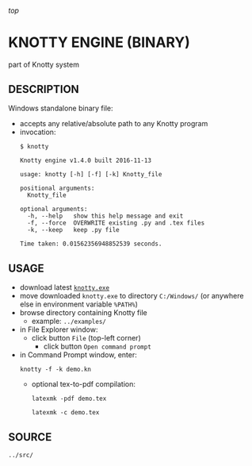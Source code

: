 <h6>top

# KNOTTY ENGINE (BINARY)
part of Knotty system

## DESCRIPTION
Windows standalone binary file:
- accepts any relative/absolute path to any Knotty program
- invocation:
  ```
  $ knotty

  Knotty engine v1.4.0 built 2016-11-13

  usage: knotty [-h] [-f] [-k] Knotty_file

  positional arguments:
    Knotty_file

  optional arguments:
    -h, --help   show this help message and exit
    -f, --force  OVERWRITE existing .py and .tex files
    -k, --keep   keep .py file

  Time taken: 0.01562356948852539 seconds.

  ```

## USAGE
- download latest [`knotty.exe`][linkReleases]
- move downloaded `knotty.exe` to directory `C:/Windows/`
  (or anywhere else in environment variable `%PATH%`)
- browse directory containing Knotty file
  - example: `../examples/`
- in File Explorer window:
  - click button `File` (top-left corner)
    - click button `Open command prompt`
- in Command Prompt window, enter:
  ```
  knotty -f -k demo.kn

  ```
  - optional tex-to-pdf compilation:
    ```
    latexmk -pdf demo.tex

    latexmk -c demo.tex

    ```

## SOURCE
`../src/`

[linkReleases]:
https://github.com/vuphan314/Knotty/releases
